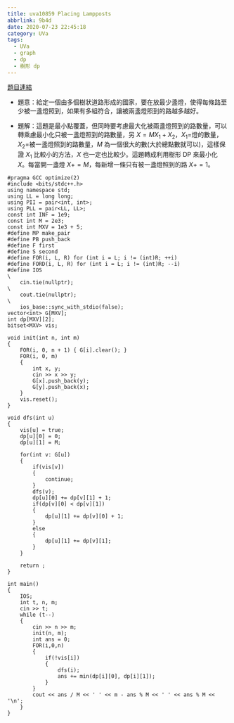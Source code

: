 ```yaml
---
title: uva10859 Placing Lampposts
abbrlink: 9b4d
date: 2020-07-23 22:45:18
category: UVa
tags:
  - UVa
  - graph
  - dp
  - 樹形 dp
---
```

[題目連結](https://onlinejudge.org/index.php?option=onlinejudge&Itemid=8&page=show_problem&problem=1800)
* 題意：給定一個由多個樹狀道路形成的國家，要在放最少盞燈，使得每條路至少被一盞燈照到，如果有多組符合，讓被兩盞燈照到的路越多越好。
<!-- more -->
* 題解：這題是最小點覆蓋，但同時要考慮最大化被兩盞燈照到的路數量，可以轉乘慮最小化只被一盞燈照到的路數量，另 $X=MX_1+X_2$，$X_1=$燈的數量，$X_2=$被一盞燈照到的路數量，$M$ 為一個很大的數(大於總點數就可以)，這樣保證 $X_1$ 比較小的方法，$X$ 也一定也比較少。這題轉成利用樹形 DP 來最小化 $X$。每當開一盞燈 $X+=M$，每新增一條只有被一盞燈照到的路 $X+=1$。

```cpp=
#pragma GCC optimize(2)
#include <bits/stdc++.h>
using namespace std;
using LL = long long;
using PII = pair<int, int>;
using PLL = pair<LL, LL>;
const int INF = 1e9;
const int M = 2e3;
const int MXV = 1e3 + 5;
#define MP make_pair
#define PB push_back
#define F first
#define S second
#define FOR(i, L, R) for (int i = L; i != (int)R; ++i)
#define FORD(i, L, R) for (int i = L; i != (int)R; --i)
#define IOS                                                                    \
    cin.tie(nullptr);                                                          \
    cout.tie(nullptr);                                                         \
    ios_base::sync_with_stdio(false);
vector<int> G[MXV];
int dp[MXV][2];
bitset<MXV> vis;

void init(int n, int m)
{
    FOR(i, 0, n + 1) { G[i].clear(); }
    FOR(i, 0, m)
    {
        int x, y;
        cin >> x >> y;
        G[x].push_back(y);
        G[y].push_back(x);
    }
    vis.reset();
}

void dfs(int u)
{
    vis[u] = true;
    dp[u][0] = 0;
    dp[u][1] = M;

    for(int v: G[u])
    {
        if(vis[v])
        {
            continue;
        }
        dfs(v);
        dp[u][0] += dp[v][1] + 1;
        if(dp[v][0] < dp[v][1])
        {
            dp[u][1] += dp[v][0] + 1;
        }
        else
        {
            dp[u][1] += dp[v][1];
        }
    }

    return ;
}

int main()
{
    IOS;
    int t, n, m;
    cin >> t;
    while (t--)
    {
        cin >> n >> m;
        init(n, m);
        int ans = 0;
        FOR(i,0,n)
        {
            if(!vis[i])
            {
                dfs(i);
                ans += min(dp[i][0], dp[i][1]);
            }
        }
        cout << ans / M << ' ' << m - ans % M << ' ' << ans % M << '\n';
    }
}
```